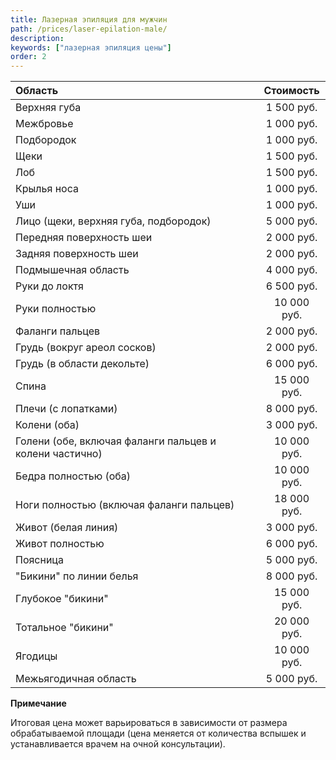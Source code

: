 ```yaml
---
title: Лазерная эпиляция для мужчин
path: /prices/laser-epilation-male/
description:
keywords: ["лазерная эпиляция цены"]
order: 2
---
```



| Область                                                 |  Стоимость  |
|:--------------------------------------------------------|:-----------:|
| Верхняя губа                                            | 1 500 руб.  |
| Межбровье                                               | 1 000 руб.  |
| Подбородок                                              | 1 000 руб.  |
| Щеки                                                    | 1 500 руб.  |
| Лоб                                                     | 1 500 руб.  |
| Крылья носа                                             | 1 000 руб.  |
| Уши                                                     | 1 000 руб.  |
| Лицо (щеки, верхняя губа, подбородок)                   | 5 000 руб.  |
| Передняя поверхность шеи                                | 2 000 руб.  |
| Задняя поверхность шеи                                  | 2 000 руб.  |
| Подмышечная область                                     | 4 000 руб.  |
| Руки до локтя                                           | 6 500 руб.  |
| Руки полностью                                          | 10 000 руб. |
| Фаланги пальцев                                         | 2 000 руб.  |
| Грудь (вокруг ареол сосков)                             | 2 000 руб.  |
| Грудь (в области декольте)                              | 6 000 руб.  |
| Спина                                                   | 15 000 руб. |
| Плечи (с лопатками)                                     | 8 000 руб.  |
| Колени (оба)                                            | 3 000 руб.  |
| Голени (обе, включая фаланги пальцев и колени частично) | 10 000 руб. |
| Бедра полностью (оба)                                   | 10 000 руб. |
| Ноги полностью (включая фаланги пальцев)                | 18 000 руб. |
| Живот (белая линия)                                     | 3 000 руб.  |
| Живот полностью                                         | 6 000 руб.  |
| Поясница                                                | 5 000 руб.  |
| "Бикини" по линии белья                                 | 8 000 руб.  |
| Глубокое "бикини"                                       | 15 000 руб. |
| Тотальное "бикини"                                      | 20 000 руб. |
| Ягодицы                                                 | 10 000 руб. |
| Межьягодичная область                                   | 5 000 руб.  |

**Примечание**

Итоговая цена может варьироваться в зависимости от размера
обрабатываемой площади (цена меняется от количества вспышек и
устанавливается врачем на очной консультации).
